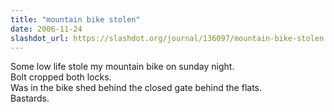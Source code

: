 ```yaml
---
title: "mountain bike stolen"
date: 2006-11-24
slashdot_url: https://slashdot.org/journal/136097/mountain-bike-stolen
---
```


<p>Some low life stole my mountain bike on sunday night.<br>Bolt cropped both locks.<br>Was in the bike shed behind the closed gate behind the flats.<br>Bastards.</p>

